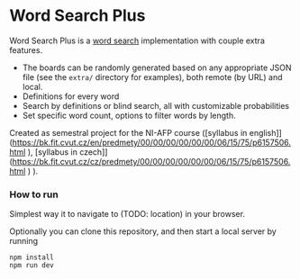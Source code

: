 # Word Search Plus

Word Search Plus is a [word search](https://en.wikipedia.org/wiki/Word_search ) implementation with couple extra features.

* The boards can be randomly generated based on any appropriate JSON file (see the `extra/` directory for examples), both remote (by URL) and local.
* Definitions for every word
* Search by definitions or blind search, all with customizable probabilities
* Set specific word count, options to filter words by length.

Created as semestral project for the NI-AFP course ([syllabus in english]](https://bk.fit.cvut.cz/en/predmety/00/00/00/00/00/00/06/15/75/p6157506.html ), [syllabus in czech]](https://bk.fit.cvut.cz/cz/predmety/00/00/00/00/00/00/06/15/75/p6157506.html ) ).

### How to run

Simplest way it to navigate to (TODO: location) in your browser.

Optionally you can clone this repository, and then start a local server by running

```shell
npm install
npm run dev
```

